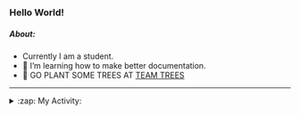 ### Hello World!

##### About:
- Currently I am a student.
- 🌱 I’m learning how to make better documentation.
- 🌱 GO PLANT SOME TREES AT [TEAM TREES](https://teamtrees.org/)

---
<details>
  <summary>:zap: My Activity:</summary>
  
<!--START_SECTION:waka-->
![Code Time](http://img.shields.io/badge/Code%20Time-1%2C152%20hrs%2043%20mins-blue)

**I'm a Night 🦉** 

```text
🌞 Morning                1426 commits        ██░░░░░░░░░░░░░░░░░░░░░░░   09.18 % 
🌆 Daytime                5513 commits        █████████░░░░░░░░░░░░░░░░   35.48 % 
🌃 Evening                4476 commits        ███████░░░░░░░░░░░░░░░░░░   28.81 % 
🌙 Night                  4123 commits        ███████░░░░░░░░░░░░░░░░░░   26.53 % 
```
📅 **I'm Most Productive on Wednesday** 

```text
Monday                   2333 commits        ████░░░░░░░░░░░░░░░░░░░░░   15.01 % 
Tuesday                  2025 commits        ███░░░░░░░░░░░░░░░░░░░░░░   13.03 % 
Wednesday                3593 commits        ██████░░░░░░░░░░░░░░░░░░░   23.12 % 
Thursday                 1920 commits        ███░░░░░░░░░░░░░░░░░░░░░░   12.36 % 
Friday                   1533 commits        ██░░░░░░░░░░░░░░░░░░░░░░░   09.87 % 
Saturday                 1388 commits        ██░░░░░░░░░░░░░░░░░░░░░░░   08.93 % 
Sunday                   2746 commits        ████░░░░░░░░░░░░░░░░░░░░░   17.67 % 
```


📊 **This Week I Spent My Time On** 

```text
🔥 Editors: 
VS Code                  5 hrs 49 mins       █████████████████████████   100.00 % 

🐱‍💻 Projects: 
giveth-dapps-v2          3 hrs 20 mins       ██████████████░░░░░░░░░░░   57.23 % 
praise                   2 hrs 29 mins       ███████████░░░░░░░░░░░░░░   42.77 % 
```


 Last Updated on 17/07/2023 16:11:35 UTC
<!--END_SECTION:waka-->
</details>

